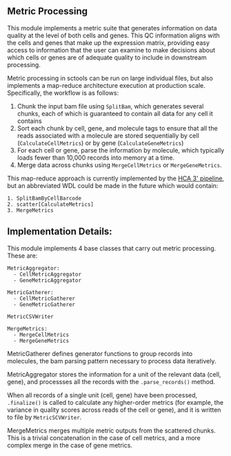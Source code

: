 ## Metric Processing
This module implements a metric suite that generates information on data quality at the level of 
both cells and genes. This QC information aligns with the cells and genes that make up the 
expression matrix, providing easy access to information that the user can examine to make decisions
about which cells or genes are of adequate quality to include in downstream processing. 

Metric processing in sctools can be run on large individual files, but also implements a map-reduce 
architecture execution at production scale. Specifically, the workflow is as follows: 

1. Chunk the input bam file using `SplitBam`, which generates several chunks, each of which is
guaranteed to contain all data for any cell it contains
2. Sort each chunk by cell, gene, and molecule tags to ensure that all the reads associated with 
a molecule are stored sequentially by cell (`CalculateCellMetrics`) or by gene 
(`CalculateGeneMetrics`)
3. For each cell or gene, parse the information by molecule, which typically loads fewer than 
10,000 records into memory at a time. 
4. Merge data across chunks using `MergeCellMetrics` or `MergeGeneMetrics`.

This map-reduce approach is currently implemented by the 
[HCA 3' pipeline](https://github.com/HumanCellAtlas/skylab/blob/master/pipelines/optimus/Optimus.wdl), 
but an abbreviated WDL could be made in the future which would contain: 

```
1. SplitBamByCellBarcode
2. scatter[CalculateMetrics]
3. MergeMetrics
```

## Implementation Details: 

This module implements 4 base classes that carry out metric processing. These are: 

```
MetricAggregator:
  - CellMetricAggregator
  - GeneMetricAggregator

MetricGatherer:
  - CellMetricGatherer
  - GeneMetricGatherer
 
MetricCSVWriter

MergeMetrics:
  - MergeCellMetrics
  - MergeGeneMetrics
```
MetricGatherer defines generator functions to group records into molecules, the bam parsing pattern 
necessary to process data iteratively. 

MetricAggregator stores the information for a unit of the relevant data (cell, gene), 
and processses all the records with the `.parse_records()` method. 

When all records of a single unit (cell, gene) have been processed, `.finalize()` is called to 
calculate any higher-order metrics (for example, the variance in quality scores across reads of the 
cell or gene), and it is written to file by `MetricSCVWriter`.  

MergeMetrics merges multiple metric outputs from the scattered chunks. This is a trivial 
concatenation in the case of cell metrics, and a more complex merge in the case of gene metrics. 
